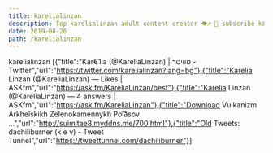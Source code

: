 ```yaml
---
title: karelialinzan
description: Top karelialinzan adult content creator 👁♐️ 👑 subscribe karelialinzan to my porn site below IG karelialinzan
date: 2019-08-26
path: /karelialinzan
---
```


karelialinzan
[{"title":"Kar€1ia (@KareliaLinzan) | טוויטר - Twitter","url":"https://twitter.com/karelialinzan?lang=bg"},{"title":"Karelia Linzan (@KareliaLinzan) — Likes | ASKfm","url":"https://ask.fm/KareliaLinzan/best"},{"title":"Karelia Linzan (@KareliaLinzan) — 4 answers | ASKfm","url":"https://ask.fm/KareliaLinzan"},{"title":"Download Vulkanizm Arkheĭskikh Zelenokamennykh Poi͡a︡sov ...","url":"http://suimitae8.myddns.me/700.html"},{"title":"Old Tweets: dachiliburner (k e v) - Tweet Tunnel","url":"https://tweettunnel.com/dachiliburner"}]

